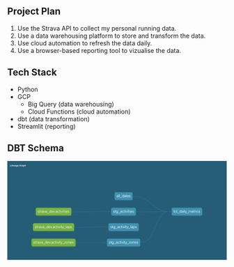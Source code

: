 ## Project Plan

1. Use the Strava API to collect my personal running data.
2. Use a data warehousing platform to store and transform the data.
3. Use cloud automation to refresh the data daily.
4. Use a browser-based reporting tool to vizualise the data.

## Tech Stack

- Python
- GCP
  -  Big Query (data warehousing)
  -  Cloud Functions (cloud automation)
- dbt (data transformation)
- Streamlit (reporting)

## DBT Schema

![dbt schema for strava exploration project in BigQuery](https://github.com/jackbustertann/strava_exploration_v2/blob/main/docs/strava_exploration_dbt_schema.png)

